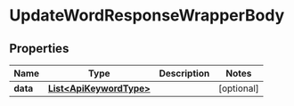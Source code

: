 

# UpdateWordResponseWrapperBody


## Properties

Name | Type | Description | Notes
------------ | ------------- | ------------- | -------------
**data** | [**List&lt;ApiKeywordType&gt;**](ApiKeywordType.md) |  |  [optional]



